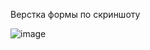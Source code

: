 Верстка формы по скриншоту

![image](https://github.com/EvgeniaLeleo/dusty_hw_1-4-1-5/assets/88904845/e5286cde-0967-4aac-a78a-35c8cd9c86ea)
